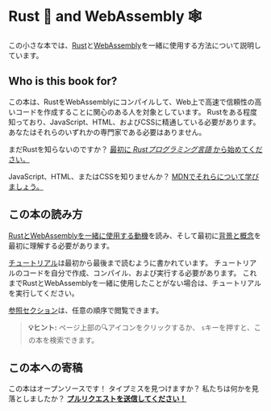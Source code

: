 # Rust 🦀 and WebAssembly 🕸

この小さな本では、[Rust][]と[WebAssembly][]を一緒に使用する方法について説明しています。

## Who is this book for?

この本は、RustをWebAssemblyにコンパイルして、Web上で高速で信頼性の高いコードを作成することに関心のある人を対象としています。 Rustをある程度知っており、JavaScript、HTML、およびCSSに精通している必要があります。 あなたはそれらのいずれかの専門家である必要はありません。

まだRustを知らないのですか？ [最初に *Rustプログラミング言語* から始めてください。][trpl]

JavaScript、HTML、またはCSSを知りませんか？ [MDNでそれらについて学びましょう。][mdn]

## この本の読み方

[RustとWebAssemblyを一緒に使用する動機][why-rust-wasm]を読み、そして最初に[背景と概念][background]を最初に理解する必要があります。 

[チュートリアル][]は最初から最後まで読むように書かれています。 チュートリアルのコードを自分で作成、コンパイル、および実行する必要があります。 これまでRustとWebAssemblyを一緒に使用したことがない場合は、チュートリアルを実行してください。

[参照セクション][reference]は、任意の順序で閲覧できます。

> **💡ヒント:** ページ上部の🔍アイコンをクリックするか、 `s`キーを押すと、この本を検索できます。

## この本への寄稿

この本はオープンソースです！ タイプミスを見つけますか？ 私たちは何かを見落としましたか？ [**プルリクエストを送信してください！**][repo]

[Rust]: https://www.rust-lang.org
[WebAssembly]: https://webassembly.org/
[trpl]: https://doc.rust-lang.org/book/
[mdn]: https://developer.mozilla.org/en-US/docs/Learn
[why-rust-wasm]: ./why-rust-and-webassembly.html
[background]: ./background-and-concepts.html
[チュートリアル]: ./game-of-life/introduction.html
[reference]: ./reference/index.html
[repo]: https://github.com/rustwasm/book
